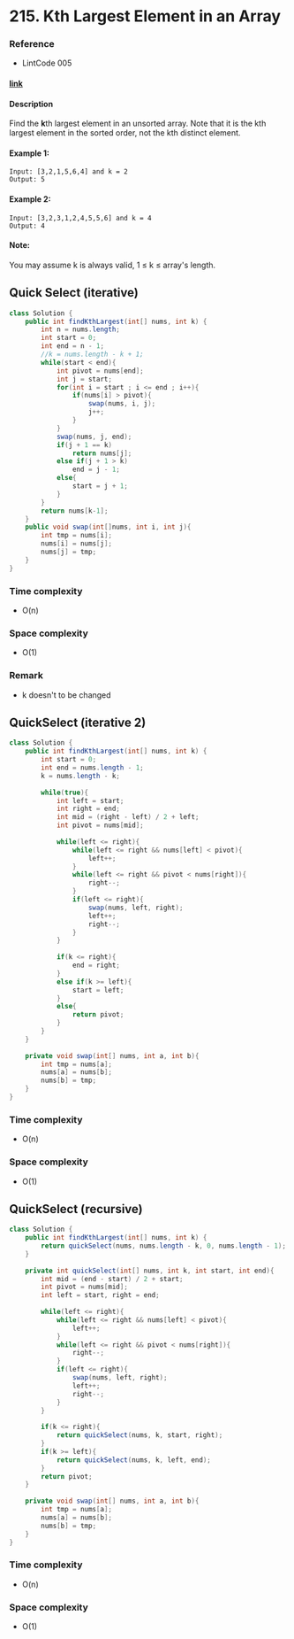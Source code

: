 # 215. Kth Largest Element in an Array
### Reference
* LintCode 005

#### [link](https://leetcode.com/problems/kth-largest-element-in-an-array/)

#### Description
Find the **k**th largest element in an unsorted array. Note that it is the kth largest element in the sorted order, not the kth distinct element.

#### Example 1:
```
Input: [3,2,1,5,6,4] and k = 2
Output: 5
```
#### Example 2:
```
Input: [3,2,3,1,2,4,5,5,6] and k = 4
Output: 4
```

#### Note:
You may assume k is always valid, 1 ≤ k ≤ array's length.

## Quick Select (iterative)
```java
class Solution {
    public int findKthLargest(int[] nums, int k) {
        int n = nums.length;
        int start = 0;
        int end = n - 1;
        //k = nums.length - k + 1;
        while(start < end){
            int pivot = nums[end];
            int j = start;
            for(int i = start ; i <= end ; i++){
                if(nums[i] > pivot){
                    swap(nums, i, j);
                    j++;
                }
            }
            swap(nums, j, end);
            if(j + 1 == k)
                return nums[j];
            else if(j + 1 > k)
                end = j - 1;
            else{
                start = j + 1;
            }
        }
        return nums[k-1];
    }
    public void swap(int[]nums, int i, int j){
        int tmp = nums[i];
        nums[i] = nums[j];
        nums[j] = tmp;
    }
}
```
### Time complexity
* O(n)
### Space complexity
* O(1)
### Remark
* k doesn't to be changed

## QuickSelect (iterative 2)
```java
class Solution {
    public int findKthLargest(int[] nums, int k) {
        int start = 0;
        int end = nums.length - 1;
        k = nums.length - k;
        
        while(true){
            int left = start;
            int right = end;
            int mid = (right - left) / 2 + left;
            int pivot = nums[mid];
            
            while(left <= right){
                while(left <= right && nums[left] < pivot){
                    left++;
                }
                while(left <= right && pivot < nums[right]){
                    right--;
                }
                if(left <= right){
                    swap(nums, left, right);
                    left++;
                    right--;
                }
            }
            
            if(k <= right){
                end = right;
            }
            else if(k >= left){
                start = left;
            }
            else{
                return pivot;
            }
        }
    }
    
    private void swap(int[] nums, int a, int b){
        int tmp = nums[a];
        nums[a] = nums[b];
        nums[b] = tmp;
    }
}
```
### Time complexity
* O(n)
### Space complexity
* O(1)

## QuickSelect (recursive)
```java
class Solution {
    public int findKthLargest(int[] nums, int k) {
        return quickSelect(nums, nums.length - k, 0, nums.length - 1);
    }
    
    private int quickSelect(int[] nums, int k, int start, int end){
        int mid = (end - start) / 2 + start;
        int pivot = nums[mid];
        int left = start, right = end;
        
        while(left <= right){
            while(left <= right && nums[left] < pivot){
                left++;
            }
            while(left <= right && pivot < nums[right]){
                right--;
            }
            if(left <= right){
                swap(nums, left, right);
                left++;
                right--;
            }
        }
        
        if(k <= right){
            return quickSelect(nums, k, start, right);
        }
        if(k >= left){
            return quickSelect(nums, k, left, end);
        }
        return pivot;
    }
    
    private void swap(int[] nums, int a, int b){
        int tmp = nums[a];
        nums[a] = nums[b];
        nums[b] = tmp;
    }
}
```
### Time complexity
* O(n)
### Space complexity
* O(1)